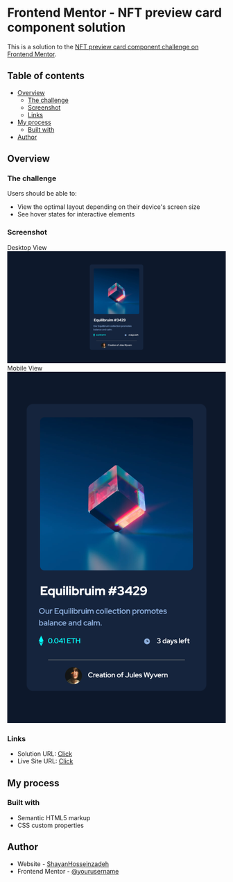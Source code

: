 # Frontend Mentor - NFT preview card component solution

This is a solution to the [NFT preview card component challenge on Frontend Mentor](https://www.frontendmentor.io/challenges/nft-preview-card-component-SbdUL_w0U). 

## Table of contents

- [Overview](#overview)
  - [The challenge](#the-challenge)
  - [Screenshot](#screenshot)
  - [Links](#links)
- [My process](#my-process)
  - [Built with](#built-with)
- [Author](#author)

## Overview

### The challenge

Users should be able to:

- View the optimal layout depending on their device's screen size
- See hover states for interactive elements

### Screenshot
Desktop View 
![](./images/index.png)
Mobile View 
![](./images/mobile.png)
### Links

- Solution URL: [Click](https://www.frontendmentor.io/solutions/nft-preview-page-IBRKG9IT9R)
- Live Site URL: [Click](https://nft-preview-card-component-main-gold-six.vercel.app/)

## My process

### Built with

- Semantic HTML5 markup
- CSS custom properties
## Author

- Website - [ShayanHosseinzadeh](https://www.shayandev.ir)
- Frontend Mentor - [@yourusername](https://www.frontendmentor.io/profile/ShayanHosseinzadeh)
